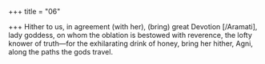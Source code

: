 +++
title = "06"

+++
Hither to us, in agreement (with her), (bring) great Devotion [/Aramati],  lady goddess, on whom the oblation is bestowed with reverence,
the lofty knower of truth—for the exhilarating drink of honey, bring  her hither, Agni, along the paths the gods travel.